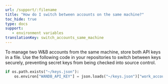 ```yaml
---
url: /support/:filename
title: "How do I switch between accounts on the same machine?"
toc_hide: true
type: docs
support:
   - environment variables
translationKey: switch_accounts_same_machine
---
```

To manage two W&B accounts from the same machine, store both API keys in a file. Use the following code in your repositories to switch between keys securely, preventing secret keys from being checked into source control.

```python
if os.path.exists("~/keys.json"):
    os.environ["WANDB_API_KEY"] = json.loads("~/keys.json")["work_account"]
```